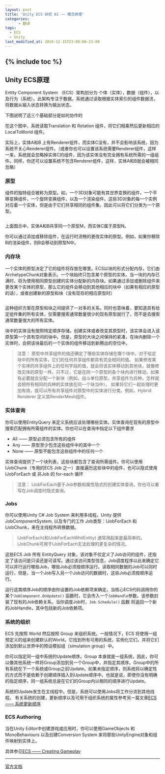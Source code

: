 ```yaml
---
layout: post
title: 'Unity ECS 研究 01 —— 概念原理'
categories:
      - 翻译
tags:
  - ECS
  - Unity
last_modified_at: 2019-12-15T23:00:00-23:00
---
```

{% include toc %}
---
## Unity ECS原理
Entity Component System （ECS）架构划分为 个体（实体），数据（组件），以及行为（系统）。此架构专注于数据，系统通过读取根据实体索引的组件数据流，将数据从输入状态转换为输出状态。

下图说明了这三个基础部分是如何协作的
<img src="https://docs.unity3d.com/Packages/com.unity.entities@0.3/manual/images/ECSBlockDiagram.png" class="align-center" alt="">

在这个图中，系统读取Translation 和 Rotation 组件，将它们相乘然后更新相应的LocalToWorld 组件。

实际上，实体A和B 上有Renderer组件，而实体C没有，并不会影响该系统，因为系统不关心Renderer组件。（或者你也可以设置该系统需要Renderer组件，这样一来，系统就会忽略掉实体C的组件，因为该实体没有完全拥有系统所需的一组组件。同样，你还可以设置系统不包含Renderer组件，这样，实体A和B就会被相同忽略）

### 原型
组件的独特组合被称为原型。如，一个3D对象可能有其世界变换的组件，一个平移变换组件，一个旋转变换组件，以及一个渲染组件。这些3D对象的每一个实例对应着一个实体，但是由于它们共享相同的组件集，因此可以将它们分类为一个原型。

<img src="https://docs.unity3d.com/Packages/com.unity.entities@0.3/manual/images/ArchetypeDiagram.png" class="align-center" alt="">

上面图示中，实体A和B共享同一个原型M，而实体C属于原型N。

你可以通过添加或移除组件，在运行时流畅的更改实体的原型。例如，如果你移除B的渲染组件，则B会移动到原型N中。

### 内存块
一个实体的原型决定了它的组件将存放在哪里。ECS以块的形式分配内存，它们由ArchetypeChunk对象表示。一个块始终只包含某个原型的实体。当一块的内存已满时，将为使用相同原型创建的实体分配新的内存块。如果通过添加或删除组件来更改某个实体的原型，那么它的组件会移动到其他相应的块中（如果有相应的原型的话），或者创建新的原型和块（没有现存的相应原型时）

<img src="https://docs.unity3d.com/Packages/com.unity.entities@0.3/manual/images/ArchetypeChunkDiagram.png" class="align-center" alt="">

这种组织方案在原型和块之间提供了一对多的关系。同时也意味着，要知道具有给定组件集的所有实体，仅需要搜索通常数量很少的现有原型就行了，而不是去搜索通常数量很大的所有实体。

块中的实体没有按照特定顺序存储。创建实体或者改变其原型时，该实体会进入该原型第一个具有空间的块中。但是，原型的大块之间保持的紧凑，在块内删除一个实体时，会把该块最后的一个实体的组件移动到新腾出的空位中。

>注意：
原型中共享组件的值还确定了哪些实体存储在哪个块中。对于给定块中的所有实体，它们的任何共享组件都具有完全相同的值。
如果修改某个实体的共享组件上的任何字段的值，就会将该实体移动到其他块，就像修改实体的原型一样。只不过，它是在同一个原型的各个块内进行移动，如果有必要就会分配一个新块（例如，战斗单位原型，共享组件为兵种，怎样就会把所有相同的兵种的实体放在同一个块当中）。
如果将它们一起处理时更加有效，就可以所有共享组件对原型中的实体进行分类。例如，Hybrid Renderer 定义其RenderMesh组件。

### 实体查询
你可以使用EntityQuery 来定义系统应该处理哪些实体。实体查询在现有的原型中搜索匹配拥有所需组件的实体。你也可以在查询中指定以下组件要求
- All —— 原型必须包含所有的组件
- Any —— 原型至少包含这些组件中的其中一个
- None —— 原型不能包含这些组件中的任何一个

实体查询提供了一个块列表，这些块都包含了查询所需组件。你可以使用IJobChunk（专用的ECS Job 之一）直接遍历这些块中的组件，也可以隐式使用IJobForEach 或 非Job 的 for-each 循环

>注意：
IJobForEach基于Job参数和属性隐式的创建实体查询，你也可以重写在Job调度时隐式查询。

### Jobs

你可以使用Unity C# Job System 来利用多线程。Unity 提供 JobComponentSystem, 以及专门的工作 Job类型：IJobForEach 和 IJobChunk，来在主线程外转换数据。
>IJobForEach(和IJobForEachWhitEntity) 通常用起来是最简单的。
IJobChunk可用于IJobForEach无法处理的更复杂的情况。

这些ECS Job 所有 EntityQuery 对象，该对象不仅定义了Job访问的组件，还指定了该访问是只读还是可读写。通过该访问类型信息，Job调度程序以此来确定它可以并行运行哪些Job，哪些Job必须按顺序运行。读取相同数据的Job可以同时运行，但是，当一个Job写入另一个Job访问的数据时，这些Job必须按顺序运行。

运行这类顺序Job的顺序由你设置的Job依赖项来确定。当核心ECS代码调用你的某个`JobComponent.OnUpdate()` 函数时，它会传入一个`JobHandle`参数，该参数封装了现有的Job依赖关系。当你调度Job时，`Job.Schedule()` 函数 将返回一个新的JobHandle，其中包括新的Job依赖项。

### 系统的组织
ECS 先按照 World 然后按照 Group 来组织系统。一般情况下，ECS 将使用一组预定义的组来创建默认的World。它找到所有可用的系统，实例化它们，并将它们添加到默认世界中的预设模拟组（simulation group）中。

你可以指定同一组中系统的Update顺序。Group 本身就是一组系统，因此，你可以像其他系统一样将Group添加到另一个Group中，并指定其顺序。Group中的所有系统在下一个系统或Group之前Update。如果未指定顺序，则系统将以确定性的方式而不是依赖于创建顺序插入到Update顺序中。也就是说，即使你没有明确的指定顺序，同一组系统总是在它们的Group内以相同的顺序进行Update。

系统的Update发生在主线程中。但是，系统可以使用Jobs将工作分流到其他线程。
有关系统的创建，更新顺序以及可用于组织系统的属性参考另一篇文章[ECS —— 系统更新顺序]()

### ECS Authoring

当在Unity Editor中创建游戏或应用时，你可以使用GameObjects 和 MonoBehaviours 以及创建Conversion System 来将那些UnityEngine对象和组件映射到实体上。

具体参见[ECS —— Creating Gameplay]()


-----
[官方文档](https://docs.unity3d.com/Packages/com.unity.entities@0.3/manual/index.html)
